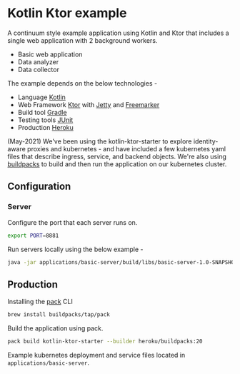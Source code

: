 # Kotlin Ktor example

A continuum style example application using Kotlin and Ktor that includes a single
 web application with 2 background workers.

* Basic web application
* Data analyzer
* Data collector

The example depends on the below technologies -

* Language [Kotlin](https://kotlinlang.org)
* Web Framework [Ktor](https://ktor.io) with [Jetty](https://www.eclipse.org/jetty/) and [Freemarker](https://freemarker.apache.org)
* Build tool [Gradle](https://gradle.org)
* Testing tools [JUnit](https://junit.org/)
* Production [Heroku](https://www.heroku.com)

(May-2021) We've been using the kotlin-ktor-starter to explore identity-aware proxies and kubernetes -
and have included a few kubernetes yaml files that describe ingress, service, and backend
objects. We're also using [buildpacks](https://buildpacks.io/docs/tools/pack/cli/pack_build/) to
build and then run the application on our kubernetes cluster.

## Configuration

### Server

Configure the port that each server runs on.

```bash
export PORT=8881
```

Run servers locally using the below example -

```bash
java -jar applications/basic-server/build/libs/basic-server-1.0-SNAPSHOT.jar
```

## Production

Installing the [pack](https://buildpacks.io/docs/tools/pack/) CLI

```bash
brew install buildpacks/tap/pack
```

Build the application using pack.

```bash
pack build kotlin-ktor-starter --builder heroku/buildpacks:20
```

Example kubernetes deployment and service files located in `applications/basic-server`.
